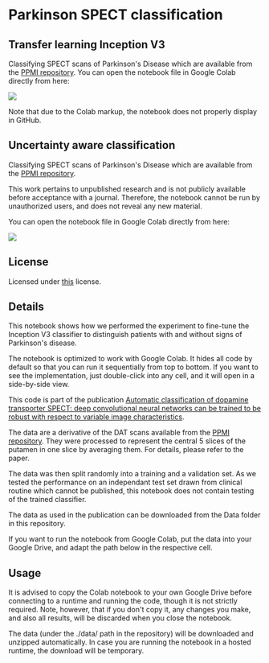 # Parkinson SPECT classification

## Transfer learning Inception V3
Classifying SPECT scans of Parkinson's Disease which are available from the [PPMI repository](https://www.ppmi-info.org/access-data-specimens/download-data/). You can open the notebook file in Google Colab directly from here:

[<img src="https://colab.research.google.com/assets/colab-badge.svg">](https://colab.research.google.com/github/mtwenzel/parkinson-classification/blob/master/PPMI-InceptionV3.ipynb)

Note that due to the Colab markup, the notebook does not properly display in GitHub.

## Uncertainty aware classification
Classifying SPECT scans of Parkinson's Disease which are available from the [PPMI repository](https://www.ppmi-info.org/access-data-specimens/download-data/). 

This work pertains to unpublished research and is not publicly available before acceptance with a journal. Therefore, the notebook cannot be run by unauthorized users, and does not reveal any new material.

You can open the notebook file in Google Colab directly from here:

[<img src="https://colab.research.google.com/assets/colab-badge.svg">](https://colab.research.google.com/github/mtwenzel/parkinson-classification/blob/master/PPMI_Uncertainty.ipynb)

## License
Licensed under [this](LICENSE) license.

## Details
This notebook shows how we performed the experiment to fine-tune the Inception V3 classifier to distinguish patients with and without signs of Parkinson's disease.

The notebook is optimized to work with Google Colab. It hides all code by default so that you can run it sequentially from top to bottom. If you want to see the implementation, just double-click into any cell, and it will open in a side-by-side view.

This code is part of the publication [Automatic classification of dopamine transporter SPECT: deep convolutional neural networks can be trained to be robust with respect to variable image characteristics](https://link.springer.com/content/pdf/10.1007/s00259-019-04502-5.pdf).

The data are a derivative of the DAT scans available from the [PPMI repository](https://www.ppmi-info.org/access-data-specimens/download-data/). They were processed to represent the central 5 slices of the putamen in one slice by averaging them. For details, please refer to the paper.

The data was then split randomly into a training and a validation set. As we tested the performance on an independant test set drawn from clinical routine which cannot be published, this notebook does not contain testing of the trained classifier.

The data as used in the publication can be downloaded from the Data folder in this repository.

If you want to run the notebook from Google Colab, put the data into your Google Drive, and adapt the path below in the respective cell.

## Usage
It is advised to copy the Colab notebook to your own Google Drive before connecting to a runtime and running the code, though it is not strictly required. Note, however, that if you don't copy it, any changes you make, and also all results, will be discarded when you close the notebook.

The data (under the ./data/ path in the repository) will be downloaded and unzipped automatically. In case you are running the notebook in a hosted runtime, the download will be temporary.
